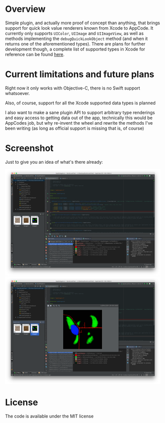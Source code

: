 # Overview

Simple plugin, and actually more proof of concept than anything, that brings support for quick look value renderers known from Xcode
to AppCode. It currently only supports `UIColor`, `UIImage` and `UIImageView`, as well as methods implementing the
`debugQuickLookObject` method (and when it returns one of the aforementioned types). There are plans for further development though,
a complete list of supported types in Xcode for reference can be found [here](https://developer.apple.com/library/ios/documentation/IDEs/Conceptual/CustomClassDisplay_in_QuickLook/CH02-std_objects_support/CH02-std_objects_support.html).

# Current limitations and future plans

Right now it only works with Objective-C, there is no Swift support whatsoever.

Also, of course, support for all the Xcode supported data types is planned

I also want to make a sane plugin API to support arbitrary type renderings and easy access to getting data out of the app, technically this
would be AppCodes job, but why re-invent the wheel and rewrite the methods I've been writing (as long as official support is missing that is, of course)

# Screenshot

Just to give you an idea of what's there already:

![Screenshot](./Screenshot0.png)
![Screenshot](./Screenshot1.png)

# License

The code is available under the MIT license